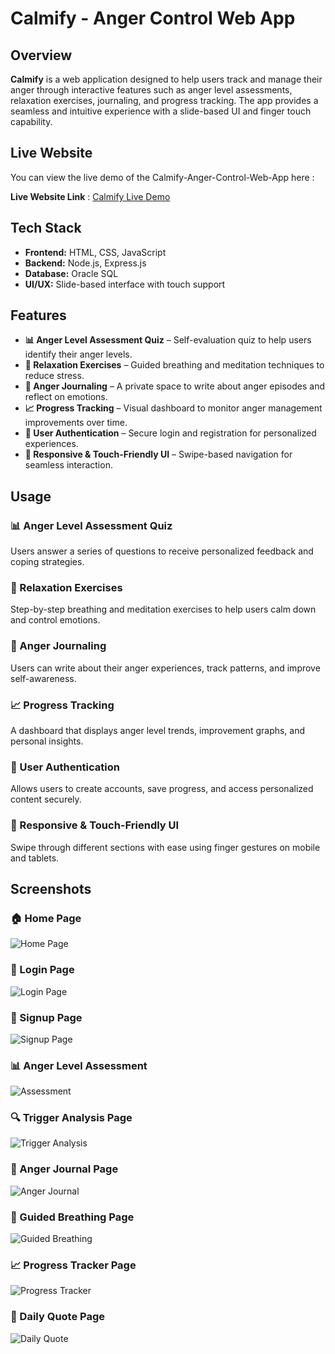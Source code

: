# Calmify - Anger Control Web App  

## Overview  
**Calmify** is a web application designed to help users track and manage their anger through interactive features such as anger level assessments, relaxation exercises, journaling, and progress tracking. The app provides a seamless and intuitive experience with a slide-based UI and finger touch capability.  

## Live Website  
   You can view the live demo of the Calmify-Anger-Control-Web-App here :
   
   **Live Website Link** : [Calmify Live Demo](https://jyothigodavarthi.github.io/Calmify-Anger-Control-App/) 

## Tech Stack  
- **Frontend:** HTML, CSS, JavaScript  
- **Backend:** Node.js, Express.js  
- **Database:** Oracle SQL  
- **UI/UX:** Slide-based interface with touch support  

## Features  
- **📊 Anger Level Assessment Quiz** – Self-evaluation quiz to help users identify their anger levels.  
- **🧘 Relaxation Exercises** – Guided breathing and meditation techniques to reduce stress.  
- **📖 Anger Journaling** – A private space to write about anger episodes and reflect on emotions.  
- **📈 Progress Tracking** – Visual dashboard to monitor anger management improvements over time.  
- **🔐 User Authentication** – Secure login and registration for personalized experiences.  
- **📱 Responsive & Touch-Friendly UI** – Swipe-based navigation for seamless interaction.  

## Usage  

### 📊 Anger Level Assessment Quiz  
Users answer a series of questions to receive personalized feedback and coping strategies.  

### 🧘 Relaxation Exercises  
Step-by-step breathing and meditation exercises to help users calm down and control emotions.  

### 📖 Anger Journaling  
Users can write about their anger experiences, track patterns, and improve self-awareness.  

### 📈 Progress Tracking  
A dashboard that displays anger level trends, improvement graphs, and personal insights.   

### 🔐 User Authentication  
Allows users to create accounts, save progress, and access personalized content securely.    

### 📱 Responsive & Touch-Friendly UI  
Swipe through different sections with ease using finger gestures on mobile and tablets.  

## Screenshots  
### 🏠 Home Page  
![Home Page](SCREENSHOTS/home_page.png)  

### 🔐 Login Page  
![Login Page](SCREENSHOTS/login_page.png)  

### 📝 Signup Page  
![Signup Page](SCREENSHOTS/signup_page.png)  

### 📊 Anger Level Assessment  
![Assessment](SCREENSHOTS/anger_assessment.png)  

### 🔍 Trigger Analysis Page  
![Trigger Analysis](SCREENSHOTS/trigger_analysis.png)  

### 📖 Anger Journal Page  
![Anger Journal](SCREENSHOTS/anger_journal.png)  

### 🧘 Guided Breathing Page  
![Guided Breathing](SCREENSHOTS/guided_breathing.png)  

### 📈 Progress Tracker Page  
![Progress Tracker](SCREENSHOTS/progress_tracker.png)  

### 📜 Daily Quote Page  
![Daily Quote](SCREENSHOTS/daily_quote.png)  

  

